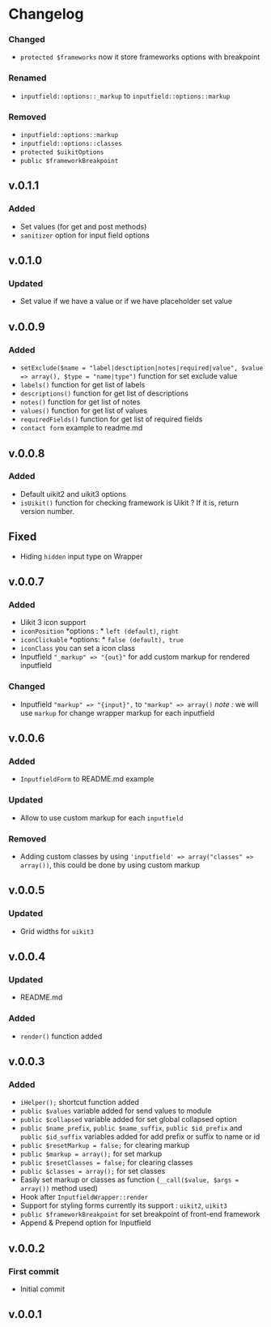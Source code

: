 # Changelog

### Changed

- `protected $frameworks` now it store frameworks options with breakpoint

### Renamed

- `inputfield::options::_markup` to `inputfield::options::markup`

### Removed

- `inputfield::options::markup`
- `inputfield::options::classes`
- `protected $uikitOptions`
- `public $frameworkBreakpoint`

## v.0.1.1

### Added

- Set values (for get and post methods)
- `sanitizer` option for input field options

## v.0.1.0

### Updated

- Set value if we have a value or if we have placeholder set value

## v.0.0.9

### Added

- `setExclude($name = "label|desctiption|notes|required|value", $value => array(), $type = "name|type")` function for set exclude value
- `labels()` function for get list of labels
- `descriptions()` function for get list of descriptions
- `notes()` function for get list of notes
- `values()` function for get list of values
- `requiredFields()` function for get list of required fields
- `contact form` example to readme.md

## v.0.0.8


### Added

- Default uikit2 and uikit3 options
- `isUikit()` function for checking framework is Uikit ? If it is, return version number.

## Fixed

- Hiding `hidden` input type on Wrapper

## v.0.0.7

### Added

- Uikit 3 icon support
- `iconPosition` *options : * `left (default)`, `right`
- `iconClickable` *options: * `false (default), true`
- `iconClass` you can set a icon class
- Inputfield `"_markup" => "{out}"` for add custom markup for rendered inputfield

### Changed

- Inputfield `"markup" => "{input}",` to `"markup" => array()` *note :* we will use `markup` for change wrapper markup for each inputfield

## v.0.0.6

### Added

- `InputfieldForm` to README.md example

### Updated

- Allow to use custom markup for each `inputfield`

### Removed

- Adding custom classes by using `'inputfield' => array("classes" => array())`, this could be done by using custom markup

## v.0.0.5

### Updated

- Grid widths for `uikit3`

## v.0.0.4

### Updated

- README.md

### Added

- `render()` function added

## v.0.0.3

### Added

- `iHelper();` shortcut function added
- `public $values` variable added for send values to module
- `public $collapsed` variable added for set global collapsed option
- `public $name_prefix`, `public $name_suffix`, `public $id_prefix` and `public $id_suffix` variables added for add prefix or suffix to name or id
- `public $resetMarkup = false;` for clearing markup
- `public $markup = array();` for set markup
- `public $resetClasses = false;` for clearing classes
- `public $classes = array();` for set classes
- Easily set markup or classes as function (`__call($value, $args = array())` method used)
- Hook after `InputfieldWrapper::render`
- Support for styling forms currently its support : `uikit2`, `uikit3`
- `public $frameworkBreakpoint` for set breakpoint of front-end framework
- Append & Prepend option for Inputfield

## v.0.0.2

### First commit

- Initial commit

## v.0.0.1